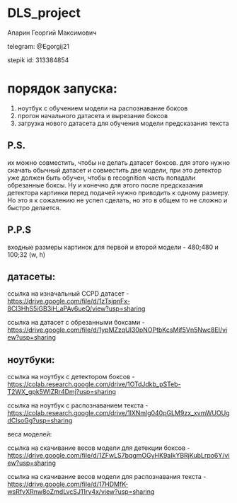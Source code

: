 # DLS_project

Апарин Георгий Максимович

telegram: @Egorgij21

stepik id: 313384854



# порядок запуска: 
1) ноутбук с обучением модели на распознавание боксов
2) прогон начального датасета и вырезание боксов
3) загрузка нового датасета для обучения модели предсказания текста


## P.S. 

их можно совместить, чтобы не делать датасет боксов. для этого нужно скачать обычный датасет и совместить две модели, при это детектор уже должен быть обучен, чтобы в recognition часть попадали обрезанные боксы. Ну и конечно для этого после предсказания детектора картинки перед подачей нужно приводить к одному размеру. Но это я к сожалению не успел сделать, но это в общем то не сложно и быстро делается.

## P.P.S

входные размеры картинок для первой и второй модели - 480;480 и 100;32 (w, h)


## датасеты:

ссылка на изначальный CCPD датасет - https://drive.google.com/file/d/1zTsjpnFx-8Cl3HhS5iGB3iH_aPAv6ueQ/view?usp=sharing

ссылка на датасет с обрезанными боксами - https://drive.google.com/file/d/1ypMZzqUI30pNOPtbKcsMif5Vn5Nwc8EI/view?usp=sharing




## ноутбуки:

ссылка на ноутбук с детектором боксов - https://colab.research.google.com/drive/1OTdJdkb_pSTeb-T2WX_gpk5WlZRr4Dmj?usp=sharing

ссылка на ноутбук с распознаванием текста - https://colab.research.google.com/drive/1lXNmlg040pGLM9zx_xvmWUOUgdClsoGg?usp=sharing




веса моделей:

ссылка на скачивание весов модели для детекции боксов - https://drive.google.com/file/d/1ZFwLS7bqgmOGyHK9aIkYBRjKubLrpo6Y/view?usp=sharing

ссылка на скачивание весов модели для распознавания текста - https://drive.google.com/file/d/17HDMfK-wsRfvXRnw8oZmdLvcSJ11rv4x/view?usp=sharing
